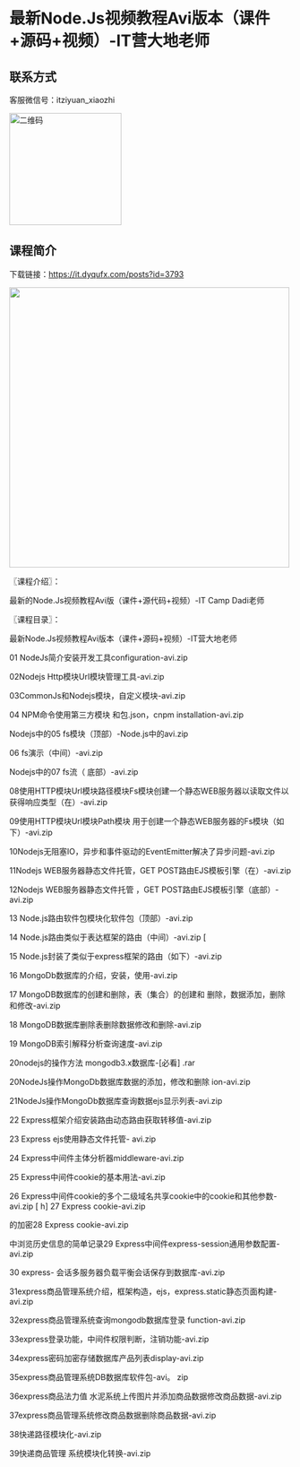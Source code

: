 # 最新Node.Js视频教程Avi版本（课件+源码+视频）-IT营大地老师

## 联系方式

客服微信号：itziyuan_xiaozhi

<img src="https://ziyuanyun.oss-cn-guangzhou.aliyuncs.com/common/20240614073449/666b82192834a.jpg" width="200" height="200" alt="二维码">

## 课程简介

下载链接：https://it.dyqufx.com/posts?id=3793

<img src="https://ziyuanyun.oss-cn-guangzhou.aliyuncs.com/yun/20240515185335/6644942f33173.jpg" width="500" alt="">

  〖课程介绍〗：

 最新的Node.Js视频教程Avi版（课件+源代码+视频）-IT Camp Dadi老师

 〖课程目录〗：

 最新Node.Js视频教程Avi版本（课件+源码+视频）-IT营大地老师



 01 NodeJs简介安装开发工具configuration-avi.zip

 02Nodejs Http模块Url模块管理工具-avi.zip

 03CommonJs和Nodejs模块，自定义模块-avi.zip

 04 NPM命令使用第三方模块 和包.json，cnpm installation-avi.zip

 Nodejs中的05 fs模块（顶部）-Node.js中的avi.zip

 06 fs演示（中间）-avi.zip

 Nodejs中的07 fs流（ 底部）-avi.zip

 08使用HTTP模块Url模块路径模块Fs模块创建一个静态WEB服务器以读取文件以获得响应类型（在）-avi.zip

 09使用HTTP模块Url模块Path模块 用于创建一个静态WEB服务器的Fs模块（如下）-avi.zip

 10Nodejs无阻塞IO，异步和事件驱动的EventEmitter解决了异步问题-avi.zip

 11Nodejs WEB服务器静态文件托管，GET POST路由EJS模板引擎（在）-avi.zip

 12Nodejs WEB服务器静态文件托管 ，GET POST路由EJS模板引擎（底部）-avi.zip

 13 Node.js路由软件包模块化软件包（顶部）-avi.zip

 14 Node.js路由类似于表达框架的路由（中间）-avi.zip [

 15 Node.js封装了类似于express框架的路由（如下）-avi.zip

 16 MongoDb数据库的介绍，安装，使用-avi.zip

 17 MongoDB数据库的创建和删除，表（集合）的创建和 删除，数据添加，删除和修改-avi.zip

 18 MongoDB数据库删除表删除数据修改和删除-avi.zip

 19 MongoDB索引解释分析查询速度-avi.zip

 20nodejs的操作方法 mongodb3.x数据库-[必看] .rar

 20NodeJs操作MongoDb数据库数据的添加，修改和删除 ion-avi.zip

 21NodeJs操作MongoDb数据库查询数据ejs显示列表-avi.zip

 22 Express框架介绍安装路由动态路由获取转移值-avi.zip

 23 Express ejs使用静态文件托管- avi.zip

 24 Express中间件主体分析器middleware-avi.zip

 25 Express中间件cookie的基本用法-avi.zip

 26 Express中间件cookie的多个二级域名共享cookie中的cookie和其他参数-avi.zip [ h] 27 Express cookie-avi.zip

 的加密28 Express cookie-avi.zip

 中浏览历史信息的简单记录29 Express中间件express-session通用参数配置-avi.zip

 30 express- 会话多服务器负载平衡会话保存到数据库-avi.zip

 31express商品管理系统介绍，框架构造，ejs，express.static静态页面构建-avi.zip

 32express商品管理系统查询mongodb数据库登录 function-avi.zip

 33express登录功能，中间件权限判断，注销功能-avi.zip

 34express密码加密存储数据库产品列表display-avi.zip

 35express商品管理系统DB数据库软件包-avi。 zip

 36express商品法力值 水泥系统上传图片并添加商品数据修改商品数据-avi.zip

 37express商品管理系统修改商品数据删除商品数据-avi.zip

 38快递路径模块化-avi.zip

 39快递商品管理 系统模块化转换-avi.zip

  